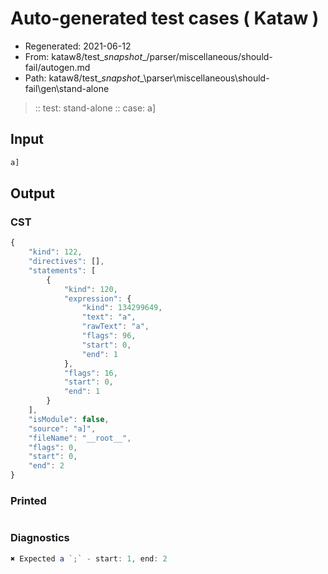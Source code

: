 # Auto-generated test cases ( Kataw )
- Regenerated: 2021-06-12
- From: kataw8/test\__snapshot__/parser/miscellaneous/should-fail/autogen.md
- Path: kataw8/test\__snapshot__\parser\miscellaneous\should-fail\gen\stand-alone
> :: test: stand-alone
> :: case: a]
## Input

`````js
a]
`````
## Output

### CST

```javascript
{
    "kind": 122,
    "directives": [],
    "statements": [
        {
            "kind": 120,
            "expression": {
                "kind": 134299649,
                "text": "a",
                "rawText": "a",
                "flags": 96,
                "start": 0,
                "end": 1
            },
            "flags": 16,
            "start": 0,
            "end": 1
        }
    ],
    "isModule": false,
    "source": "a]",
    "fileName": "__root__",
    "flags": 0,
    "start": 0,
    "end": 2
}
```

### Printed

```javascript

```

### Diagnostics

```javascript
✖ Expected a `;` - start: 1, end: 2

```

